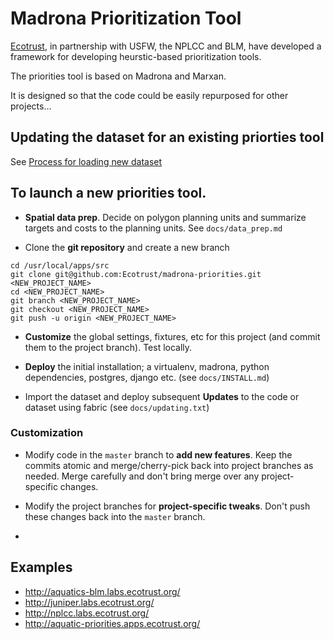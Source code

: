 # Madrona Prioritization Tool

[Ecotrust](http://ecotrust.org),
in partnership with USFW, the NPLCC and BLM, 
have developed a framework for developing heurstic-based prioritization tools.

The priorities tool is based on Madrona and Marxan. 

It is designed so that the code could be easily repurposed for other projects...

## Updating the dataset for an existing priorties tool

See [Process for loading new dataset](https://github.com/Ecotrust/madrona-priorities/wiki/Process-for-loading-new-dataset)
## To launch a new priorities tool.

* **Spatial data prep**. Decide on polygon planning units and summarize targets and costs to the planning units. See `docs/data_prep.md`

* Clone the **git repository** and create a new branch

```
cd /usr/local/apps/src
git clone git@github.com:Ecotrust/madrona-priorities.git <NEW_PROJECT_NAME> 
cd <NEW_PROJECT_NAME>
git branch <NEW_PROJECT_NAME>
git checkout <NEW_PROJECT_NAME> 
git push -u origin <NEW_PROJECT_NAME> 
```

* **Customize** the global settings, fixtures, etc for this project (and commit them to the project branch). Test locally.

* **Deploy** the initial installation; a virtualenv, madrona, python dependencies, postgres, django etc. (see `docs/INSTALL.md`)

* Import the dataset and deploy subsequent **Updates** to the code or dataset using fabric (see `docs/updating.txt`)

### Customization


* Modify code in the `master` branch to **add new features**. Keep the commits atomic and merge/cherry-pick back into project branches as needed.  Merge carefully and don't bring merge over any project-specific changes.

* Modify the project branches for **project-specific tweaks**. Don't push these changes back into the `master` branch.
* 

## Examples
* http://aquatics-blm.labs.ecotrust.org/
* http://juniper.labs.ecotrust.org/
* http://nplcc.labs.ecotrust.org/
* http://aquatic-priorities.apps.ecotrust.org/

